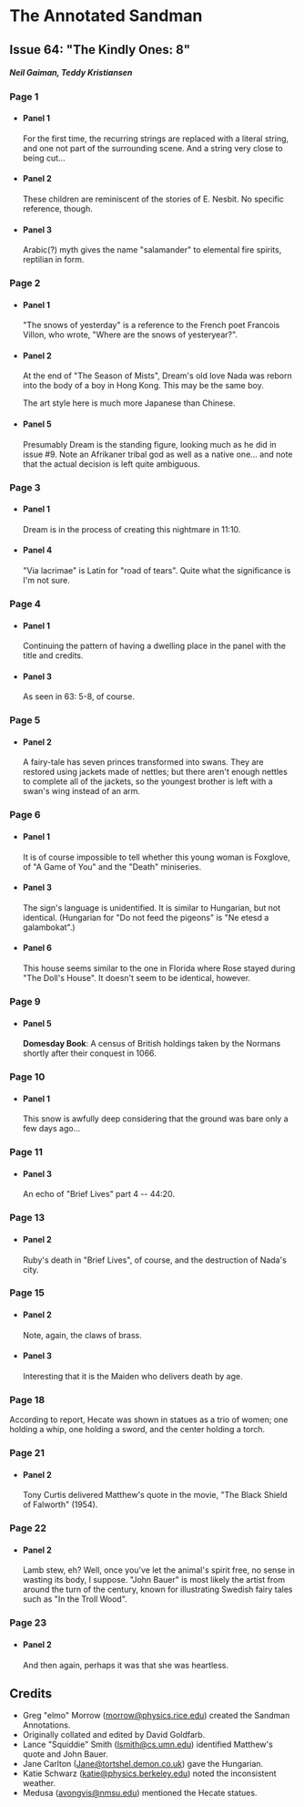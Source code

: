 # The Annotated Sandman

## Issue 64: "The Kindly Ones: 8"

##### Neil Gaiman, Teddy Kristiansen

### Page 1

- #### Panel 1

  For the first time, the recurring strings are replaced with a literal string, and one not part of the surrounding scene. And a string very close to being cut...

- #### Panel 2

  These children are reminiscent of the stories of E. Nesbit. No specific reference, though.

- #### Panel 3

  Arabic(?) myth gives the name "salamander" to elemental fire spirits, reptilian in form.

### Page 2

- #### Panel 1

  "The snows of yesterday" is a reference to the French poet Francois Villon, who wrote, "Where are the snows of yesteryear?".

- #### Panel 2

  At the end of "The Season of Mists", Dream's old love Nada was reborn into the body of a boy in Hong Kong. This may be the same boy.

  The art style here is much more Japanese than Chinese.

- #### Panel 5

  Presumably Dream is the standing figure, looking much as he did in issue #9. Note an Afrikaner tribal god as well as a native one... and note that the actual decision is left quite ambiguous.

### Page 3

- #### Panel 1

  Dream is in the process of creating this nightmare in 11:10.

- #### Panel 4

  "Via lacrimae" is Latin for "road of tears". Quite what the significance is I'm not sure.

### Page 4

- #### Panel 1

  Continuing the pattern of having a dwelling place in the panel with the title and credits.

- #### Panel 3

  As seen in 63: 5-8, of course.

### Page 5

- #### Panel 2

  A fairy-tale has seven princes transformed into swans. They are restored using jackets made of nettles; but there aren't enough nettles to complete all of the jackets, so the youngest brother is left with a swan's wing instead of an arm.

### Page 6

- #### Panel 1

  It is of course impossible to tell whether this young woman is Foxglove, of "A Game of You" and the "Death" miniseries.

- #### Panel 3

  The sign's language is unidentified. It is similar to Hungarian, but not identical. (Hungarian for "Do not feed the pigeons" is "Ne etesd a galambokat".)

- #### Panel 6

  This house seems similar to the one in Florida where Rose stayed during "The Doll's House". It doesn't seem to be identical, however.

### Page 9

- #### Panel 5

  **Domesday Book**: A census of British holdings taken by the Normans shortly after their conquest in 1066.

### Page 10

- #### Panel 1

  This snow is awfully deep considering that the ground was bare only a few days ago...

### Page 11

- #### Panel 3

  An echo of "Brief Lives" part 4 -- 44:20.

### Page 13

- #### Panel 2

  Ruby's death in "Brief Lives", of course, and the destruction of Nada's city.

### Page 15

- #### Panel 2

  Note, again, the claws of brass.

- #### Panel 3

  Interesting that it is the Maiden who delivers death by age.

### Page 18

According to report, Hecate was shown in statues as a trio of women; one holding a whip, one holding a sword, and the center holding a torch.

### Page 21

- #### Panel 2

  Tony Curtis delivered Matthew's quote in the movie, "The Black Shield of Falworth" (1954).

### Page 22

- #### Panel 2

  Lamb stew, eh? Well, once you've let the animal's spirit free, no sense in wasting its body, I suppose. "John Bauer" is most likely the artist from around the turn of the century, known for illustrating Swedish fairy tales such as "In the Troll Wood".

### Page 23

- #### Panel 2

  And then again, perhaps it was that she was heartless.

## Credits

- Greg "elmo" Morrow (morrow@physics.rice.edu) created the Sandman Annotations.
- Originally collated and edited by David Goldfarb.
- Lance "Squiddie" Smith (lsmith@cs.umn.edu) identified Matthew's quote and John Bauer.
- Jane Carlton (Jane@tortshel.demon.co.uk) gave the Hungarian.
- Katie Schwarz (katie@physics.berkeley.edu) noted the inconsistent weather.
- Medusa (avongvis@nmsu.edu) mentioned the Hecate statues.
